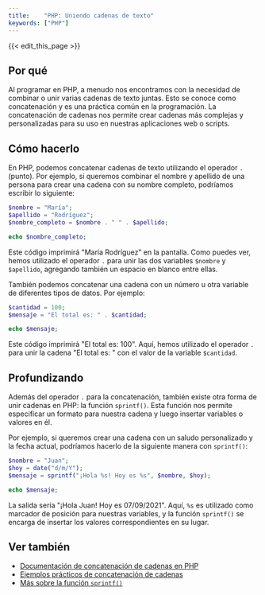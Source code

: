 ```yaml
---
title:    "PHP: Uniendo cadenas de texto"
keywords: ["PHP"]
---
```


{{< edit_this_page >}}

## Por qué

Al programar en PHP, a menudo nos encontramos con la necesidad de combinar o unir varias cadenas de texto juntas. Esto se conoce como concatenación y es una práctica común en la programación. La concatenación de cadenas nos permite crear cadenas más complejas y personalizadas para su uso en nuestras aplicaciones web o scripts.

## Cómo hacerlo

En PHP, podemos concatenar cadenas de texto utilizando el operador `.` (punto). Por ejemplo, si queremos combinar el nombre y apellido de una persona para crear una cadena con su nombre completo, podríamos escribir lo siguiente:

```PHP
$nombre = "María";
$apellido = "Rodríguez";
$nombre_completo = $nombre . " " . $apellido;

echo $nombre_completo;
```

Este código imprimirá "María Rodríguez" en la pantalla. Como puedes ver, hemos utilizado el operador `.` para unir las dos variables `$nombre` y `$apellido`, agregando también un espacio en blanco entre ellas.

También podemos concatenar una cadena con un número u otra variable de diferentes tipos de datos. Por ejemplo:

```PHP
$cantidad = 100;
$mensaje = "El total es: " . $cantidad;

echo $mensaje;
```

Este código imprimirá "El total es: 100". Aquí, hemos utilizado el operador `.` para unir la cadena "El total es: " con el valor de la variable `$cantidad`.

## Profundizando

Además del operador `.` para la concatenación, también existe otra forma de unir cadenas en PHP: la función `sprintf()`. Esta función nos permite especificar un formato para nuestra cadena y luego insertar variables o valores en él.

Por ejemplo, si queremos crear una cadena con un saludo personalizado y la fecha actual, podríamos hacerlo de la siguiente manera con `sprintf()`:

```PHP
$nombre = "Juan";
$hoy = date("d/m/Y");
$mensaje = sprintf("¡Hola %s! Hoy es %s", $nombre, $hoy);

echo $mensaje;
```

La salida sería "¡Hola Juan! Hoy es 07/09/2021". Aquí, `%s` es utilizado como marcador de posición para nuestras variables, y la función `sprintf()` se encarga de insertar los valores correspondientes en su lugar.

## Ver también

- [Documentación de concatenación de cadenas en PHP](https://www.php.net/manual/es/language.operators.string.php)
- [Ejemplos prácticos de concatenación de cadenas](https://codeburst.io/string-concatenation-and-interpolation-in-php-c107ec4b1a1f)
- [Más sobre la función `sprintf()`](https://www.php.net/manual/es/function.sprintf.php)